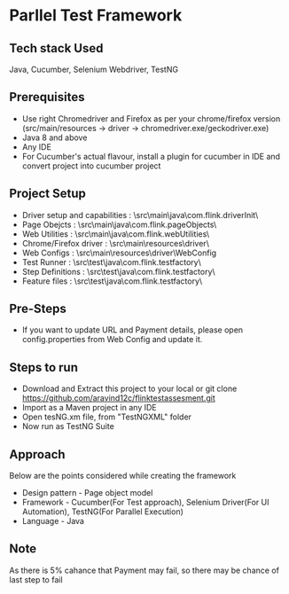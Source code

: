 # Parllel Test Framework

## Tech stack Used
Java, Cucumber, Selenium Webdriver, TestNG

## Prerequisites 
- Use right Chromedriver and Firefox as per your chrome/firefox version (src/main/resources -> driver -> chromedriver.exe/geckodriver.exe)
- Java 8 and above 
- Any IDE 
- For Cucumber's actual flavour, install a plugin for cucumber in IDE and convert project into cucumber project
    
## Project Setup 
- Driver setup and capabilities : \src\main\java\com.flink.driverInit\
- Page Obejcts 					: \src\main\java\com.flink.pageObjects\
- Web Utilities 				: \src\main\java\com.flink.webUtilities\
- Chrome/Firefox driver 		: \src\main\resources\driver\
- Web Configs 					: \src\main\resources\driver\WebConfig
- Test Runner  					: \src\test\java\com.flink.testfactory\
- Step Definitions 				: \src\test\java\com.flink.testfactory\
- Feature files 				: \src\test\java\com.flink.testfactory\

## Pre-Steps
- If you want to update URL and Payment details, please open config.properties from Web Config and update it.

## Steps to run
- Download and Extract this project to your local or git clone https://github.com/aravind12c/flinktestassesment.git
- Import as a Maven project in any IDE
- Open tesNG.xm file, from "TestNGXML" folder
- Now run as TestNG Suite

## Approach 
Below are the points considered while creating the framework
- Design pattern - Page object model
- Framework - Cucumber(For Test approach), Selenium Driver(For UI Automation), TestNG(For Parallel Execution)
- Language - Java

## Note 
As there is 5% cahance that Payment may fail, so there may be chance of last step to fail
